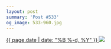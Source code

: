 ```yaml
---
layout: post
summary: 'Post #533'
og_image: 533-960.jpg
---
```


<p>
 <time>
  <a href="/533">
   {{ page.date | date: "%B %-d, %Y" }}
  </a>
 </time>
 <a href="/533">
  <img data-taken="8/24/2016" sizes="(min-width: 700px) 50vw, calc(100vw - 2rem)" src="{{ site.assets_url }}/533-480.jpg" srcset="{{ site.assets_url }}/533-240.jpg 240w, {{ site.assets_url }}/533-480.jpg 480w, {{ site.assets_url }}/533-720.jpg 720w, {{ site.assets_url }}/533-960.jpg 960w"/>
 </a>
</p>
